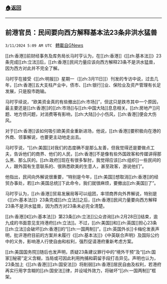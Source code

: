###  [:house:返回](README.md)
---


## 前港官员：民间要向西方解释基本法23条非洪水猛兽
`3/11/2024 5:09 AM UTC ` [轉載自GNews](https://gnews.org/articles/2383195)

[[zh:香港]]前财经事务及库务局长马时亨认为，在[[zh:香港]]《[[zh:基本法]]》23条完成[[zh:立法]]后，[[zh:香港]]民间力量应该向西方解释23条不是洪水猛兽，因为西方对此并不完全了解。

马时亨在接受《[[zh:明报]]》星期一（[[zh:3月11日]]）刊发的专访中说，过去几年，[[zh:香港]]五大支柱产业中，债市、[[zh:银行]]业、保险业及资产管理有长足发展，只是股市跑输。

马时亨续说，“欧美资金真的有些撤出[[zh:市场]]”，但这只是跌市其中一个原因，最主要还是[[zh:香港]]的[[zh:市场]]与[[zh:中国大陆]]息息相关。[[zh:房地产]]问题、地方债问题，对消费等有影响，[[zh:大陆]]小小伤风，[[zh:香港]]便会大伤风。

对于[[zh:香港]]该如何吸引欧美资金重新进场，他说，[[zh:香港]]要积极向在港的外商、领事解说，也要更主动地走出去。

马时亨说，“[[zh:美国]]对我们的态度确不是那么友善，但我觉得还是要做点工夫，告诉他们的商界、他们的人民，[[zh:香港]]不是像有些外国政客和传媒讲得那么黑、那么灰的。[[zh:政府]]现在有很多掣肘，我觉得应该[[zh:组织]]一些民间的人，跟外国有生意联系的、很熟悉欧美的生意人，甚至政客，游说他们”。

他指出，民间向外解说很重要，“特别是今年，[[zh:美国]]想取消[[zh:香港]]的经贸办事处，若[[zh:美国总统]]下此命令，我们就很麻烦，要撤出[[zh:美国]]了”。

马时亨认为，[[zh:香港]]贸易发展局等可以组团，率领商界向外界解说，特别是《[[zh:基本法]]》23条完成[[zh:立法]]之后，[[zh:香港]]民间力量要向西方解释23条不是洪水猛兽，因为西方对23条未必完全清楚。

[[zh:香港]]《[[zh:基本法]]》第23条[[zh:立法]]公众咨询[[zh:2月28日]]结束，逾九成的书面意见支持港府[[zh:立法]]。不过，[[zh:美国]]和[[zh:英国]]担心23条[[zh:立法]]会破坏[[zh:香港]]的“[[zh:一国两制]]”。[[zh:英国外长]]卡梅伦发表声明，批评港府目前的方案并未履行《[[zh:基本法]]》《中英联合声明》及国际公约中的义务，影响港人行使自由和权利，强烈促请港府重新考虑方案。

[[zh:美国国务院]]随后也发声明，质疑23条建议罪行中的“境外干预”及“[[zh:国家]]秘密”定义含糊，当局或可因此利用拘捕和羁留手段打击异见。声明也认为，23条加上《[[zh:香港]][[zh:国安法]]》将削弱[[zh:香港]]居民自由及权利，若港府再实行用字含糊的[[zh:国安法]]律，并设域外效力，将破坏“[[zh:一国两制]]”框架。
